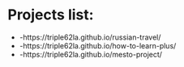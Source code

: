# Projects list:
<ul>
<li>-https://triple62la.github.io/russian-travel/</li>
<li>-https://triple62la.github.io/how-to-learn-plus/</li>
<li>-https://triple62la.github.io/mesto-project/</li>
<ul>

